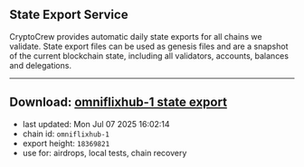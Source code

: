 ## State Export Service
CryptoCrew provides automatic daily state exports for all chains we validate. State export files can be used as genesis files and are a snapshot of the current blockchain state, including all validators, accounts, balances and delegations.

---
**Download: [omniflixhub-1 state export](https://dl-eu2.ccvalidators.com/SERVICE/omniflixhub/omniflixhub-1_export_18369821.json)**
---

- last updated: Mon Jul 07 2025 16:02:14
- chain id: `omniflixhub-1`
- export height: `18369821`
- use for: airdrops, local tests, chain recovery
